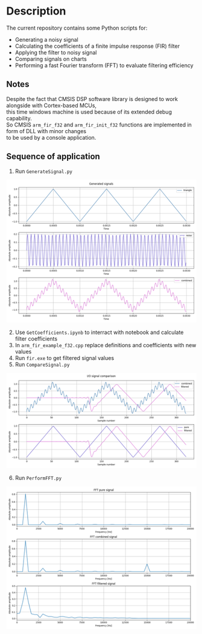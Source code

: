 # Description
The current repository contains some Python scripts for:
- Generating a noisy signal
- Calculating the coefficients of a finite impulse response (FIR) filter
- Applying the filter to noisy signal
- Comparing signals on charts
- Performing a fast Fourier transform (FFT) to evaluate filtering efficiency

## Notes
Despite the fact that CMSIS DSP software library is designed to work alongside with Cortex-based MCUs,  
this time windows machine is used because of its extended debug capability.  
So CMSIS `arm_fir_f32` and `arm_fir_init_f32` functions are implemented in form of DLL with minor changes  
to be used by a console application.

## Sequence of application
1. Run `GenerateSignal.py`

![Generated Signals](Images/Signal/Generated.png)

2. Use `GetCoefficients.ipynb` to interract with notebook and calculate filter coefficients   
3. In `arm_fir_example_f32.cpp` replace definitions and coefficients with new values 
4. Run `fir.exe` to get filtered signal values
5. Run `CompareSignal.py`
   
![Signals comparison](Images/Signal/Comparison.png)

6. Run `PerformFFT.py`
   
![Signals FFT](Images/Signal/FFT.png)

